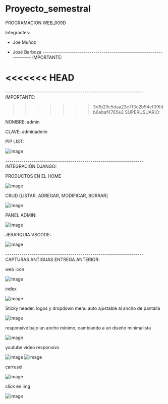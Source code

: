 # Proyecto_semestral

PROGRAMACION WEB_009D

Integrantes: 

- Joe Muñoz

- José Barboza
-------------------------------------------------------------------- IMPORTANTE:

<<<<<<< HEAD
=======

-------------------------------------------------------------------- IMPORTANTE:

>>>>>>> 3dfb29c5daa23e7f3c2b54cf09fdb6ebaf4765e2
SUPERUSUARIO: 

NOMBRE: admin

CLAVE: adminadmin


PIP LIST:

![image](https://user-images.githubusercontent.com/101838235/174095616-70f4222e-31c4-474c-8a0f-4a822fa262aa.png)


-------------------------------------------------------------------- INTEGRACIÓN DJANGO:

PRODUCTOS EN EL HOME

![image](https://user-images.githubusercontent.com/101838235/173993254-17ad3174-d73e-492f-a5ef-c7349840f2e6.png)

CRUD [LISTAR, AGREGAR, MODIFICAR, BORRAR]

![image](https://user-images.githubusercontent.com/101838235/173993370-1ac3dcc4-a360-4be1-8651-4b6bb13ee001.png)

PANEL ADMIN:

![image](https://user-images.githubusercontent.com/101838235/173993456-9d93540c-d45d-4887-be6b-e0212a77cd0e.png)

JERARQUIA VSCODE:

![image](https://user-images.githubusercontent.com/101838235/173993674-0e177d54-03ed-4f56-a13d-c64c2816c502.png)



-------------------------------------------------------------------- CAPTURAS ANTIGUAS ENTREGA ANTERIOR:

web icon

![image](https://user-images.githubusercontent.com/101838235/163073672-ef92f21a-14b3-4932-aa5f-b8060a407d9f.png)


index

![image](https://user-images.githubusercontent.com/101838235/163073506-9c77ee64-f770-4cb1-83fd-8066cd0800d6.png)


Sticky header. logos y dropdown menu auto ajustable al ancho de pantalla

![image](https://user-images.githubusercontent.com/101838235/163073168-e2367a05-34bd-4b8a-92e5-453b46c043d3.png)


responsive bajo un ancho mínimo, cambiando a un diseño minimalista

![image](https://user-images.githubusercontent.com/101838235/163073425-dd6a82b9-18a4-415c-b60e-3ec1baf15726.png)


youtube video responsivo

![image](https://user-images.githubusercontent.com/101838235/163073571-e55e96ee-c2ba-4e37-b1c7-75804db5aaae.png)
![image](https://user-images.githubusercontent.com/101838235/163073602-d2616372-801c-490c-8ee2-0a7031bdf7f7.png)


carrusel

![image](https://user-images.githubusercontent.com/101838235/163073760-e71e8142-aa37-4a24-92b1-2652d2d9d67f.png)


click en img

![image](https://user-images.githubusercontent.com/101838235/163073785-9cc7e1cf-77da-4b79-b5f9-332a35dd8e7a.png)
